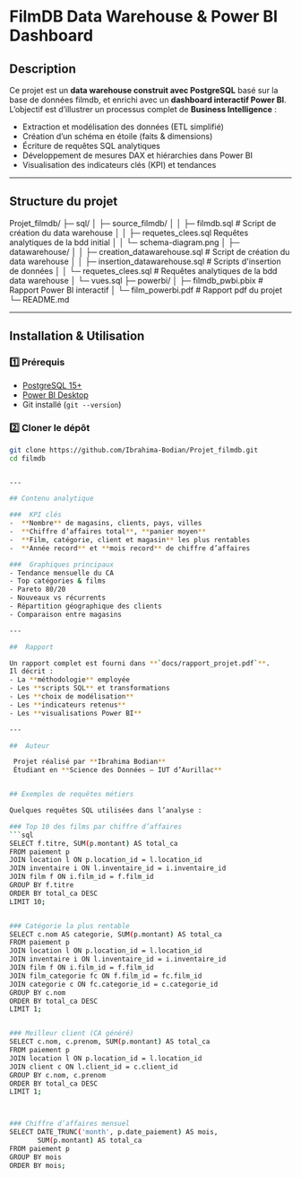 # FilmDB Data Warehouse & Power BI Dashboard

## Description
Ce projet est un **data warehouse construit avec PostgreSQL** basé sur la base de données filmdb, et enrichi avec un **dashboard interactif Power BI**.  
L’objectif est d’illustrer un processus complet de **Business Intelligence** :  
- Extraction et modélisation des données (ETL simplifié)  
- Création d’un schéma en étoile (faits & dimensions)  
- Écriture de requêtes SQL analytiques  
- Développement de mesures DAX et hiérarchies dans Power BI  
- Visualisation des indicateurs clés (KPI) et tendances  

---

## Structure du projet

Projet_filmdb/
├─ sql/
│  ├─ source_filmdb/
│  │  ├─ filmdb.sql  # Script de création du data warehouse
│  │  ├─ requetes_clees.sql Requêtes analytiques de la bdd initial
│  │  └─ schema-diagram.png
│  ├─ datawarehouse/
│  │  ├─ creation_datawarehouse.sql # Script de création du data warehouse
│  │  ├─ insertion_datawarehouse.sql # Scripts d'insertion de données
│  │  └─ requetes_clees.sql # Requêtes analytiques de la bdd data warehouse
│  └─ vues.sql
├─ powerbi/
│  ├─ filmdb_pwbi.pbix # Rapport Power BI interactif
│  └─ film_powerbi.pdf # Rapport pdf du projet
└─ README.md



---

## Installation & Utilisation
### 1️⃣ Prérequis
- [PostgreSQL 15+](https://www.postgresql.org/)  
- [Power BI Desktop](https://powerbi.microsoft.com/)  
- Git installé (`git --version`)

### 2️⃣ Cloner le dépôt
```bash
git clone https://github.com/Ibrahima-Bodian/Projet_filmdb.git
cd filmdb


---

## Contenu analytique

###  KPI clés
-  **Nombre** de magasins, clients, pays, villes  
-  **Chiffre d’affaires total**, **panier moyen**  
-  **Film, catégorie, client et magasin** les plus rentables  
-  **Année record** et **mois record** de chiffre d’affaires  

###  Graphiques principaux
- Tendance mensuelle du CA  
- Top catégories & films  
- Pareto 80/20  
- Nouveaux vs récurrents  
- Répartition géographique des clients  
- Comparaison entre magasins  

---

##  Rapport

Un rapport complet est fourni dans **`docs/rapport_projet.pdf`**.  
Il décrit :
- La **méthodologie** employée  
- Les **scripts SQL** et transformations  
- Les **choix de modélisation**  
- Les **indicateurs retenus**  
- Les **visualisations Power BI**  

---

##  Auteur

 Projet réalisé par **Ibrahima Bodian**  
 Étudiant en **Science des Données – IUT d’Aurillac**  


## Exemples de requêtes métiers

Quelques requêtes SQL utilisées dans l’analyse :

### Top 10 des films par chiffre d’affaires
```sql
SELECT f.titre, SUM(p.montant) AS total_ca
FROM paiement p
JOIN location l ON p.location_id = l.location_id
JOIN inventaire i ON l.inventaire_id = i.inventaire_id
JOIN film f ON i.film_id = f.film_id
GROUP BY f.titre
ORDER BY total_ca DESC
LIMIT 10;


### Catégorie la plus rentable 
SELECT c.nom AS categorie, SUM(p.montant) AS total_ca
FROM paiement p
JOIN location l ON p.location_id = l.location_id
JOIN inventaire i ON l.inventaire_id = i.inventaire_id
JOIN film f ON i.film_id = f.film_id
JOIN film_categorie fc ON f.film_id = fc.film_id
JOIN categorie c ON fc.categorie_id = c.categorie_id
GROUP BY c.nom
ORDER BY total_ca DESC
LIMIT 1;


### Meilleur client (CA généré)
SELECT c.nom, c.prenom, SUM(p.montant) AS total_ca
FROM paiement p
JOIN location l ON p.location_id = l.location_id
JOIN client c ON l.client_id = c.client_id
GROUP BY c.nom, c.prenom
ORDER BY total_ca DESC
LIMIT 1;



### Chiffre d’affaires mensuel
SELECT DATE_TRUNC('month', p.date_paiement) AS mois, 
       SUM(p.montant) AS total_ca
FROM paiement p
GROUP BY mois
ORDER BY mois;


